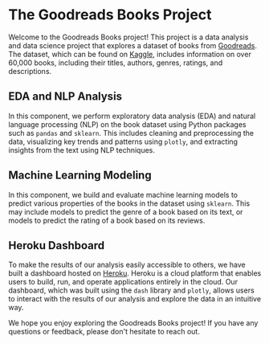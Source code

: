 # The Goodreads Books Project

Welcome to the Goodreads Books project! This project is a data analysis and data science project that explores a dataset of books from [Goodreads](https://www.goodreads.com/). The dataset, which can be found on [Kaggle](https://www.kaggle.com/datasets/jealousleopard/goodreadsbooks), includes information on over 60,000 books, including their titles, authors, genres, ratings, and descriptions.

## EDA and NLP Analysis

In this component, we perform exploratory data analysis (EDA) and natural language processing (NLP) on the book dataset using Python packages such as `pandas` and `sklearn`. This includes cleaning and preprocessing the data, visualizing key trends and patterns using `plotly`, and extracting insights from the text using NLP techniques.

## Machine Learning Modeling

In this component, we build and evaluate machine learning models to predict various properties of the books in the dataset using `sklearn`. This may include models to predict the genre of a book based on its text, or models to predict the rating of a book based on its reviews.

## Heroku Dashboard

To make the results of our analysis easily accessible to others, we have built a dashboard hosted on [Heroku](https://www.heroku.com/). Heroku is a cloud platform that enables users to build, run, and operate applications entirely in the cloud. Our dashboard, which was built using the `dash` library and `plotly`, allows users to interact with the results of our analysis and explore the data in an intuitive way.

We hope you enjoy exploring the Goodreads Books project! If you have any questions or feedback, please don't hesitate to reach out.
